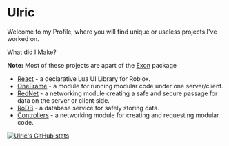# Ulric
Welcome to my Profile, where you will find unique or useless projects I've worked on.

What did I Make?

__**Note:**__ Most of these projects are apart of the [Exon](https://github.com/daulric/exon) package
- [React](https://github.com/daulric/devbox/tree/main/react) - a declarative Lua UI Library for Roblox.
- [OneFrame](https://github.com/daulric/devbox/tree/main/oneframe) - a module for running modular code under one server/client.
- [RedNet](https://github.com/daulric/devbox/tree/main/rednet) - a networking module creating a safe and secure passage for data on the server or client side.
- [RoDB](https://github.com/daulric/devbox/tree/main/rodb) - a database service for safely storing data.
- [Controllers](https://github.com/daulric/devbox/tree/main/controllers) - a networking module for creating and requesting modular code.

[![Ulric's GitHub stats](https://github-readme-stats.vercel.app/api?username=daulric&show_icons=true&layout=compact&theme=dark)](https://github.com/daulric)
